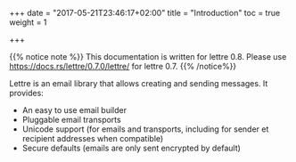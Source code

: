 +++
date = "2017-05-21T23:46:17+02:00"
title = "Introduction"
toc = true
weight = 1

+++

{{% notice note %}}
This documentation is written for lettre 0.8.
Please use https://docs.rs/lettre/0.7.0/lettre/ for lettre 0.7.
{{% /notice%}}

Lettre is an email library that allows creating and sending messages. It provides:

* An easy to use email builder
* Pluggable email transports
* Unicode support (for emails and transports, including for sender et recipient addresses when compatible)
* Secure defaults (emails are only sent encrypted by default)

